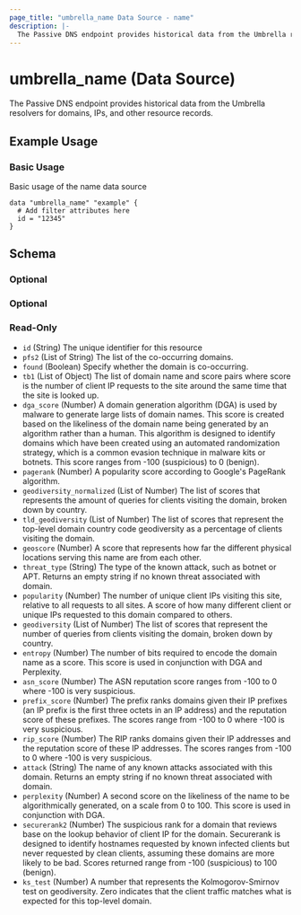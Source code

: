 ```yaml
---
page_title: "umbrella_name Data Source - name"
description: |-
  The Passive DNS endpoint provides historical data from the Umbrella resolvers for domains, IPs, and other resource records.
---
```


# umbrella_name (Data Source)

The Passive DNS endpoint provides historical data from the Umbrella resolvers for domains, IPs, and other resource records.

## Example Usage


### Basic Usage

Basic usage of the name data source

```hcl
data "umbrella_name" "example" {
  # Add filter attributes here
  id = "12345"
}
```



## Schema

### Optional



### Optional



### Read-Only

- `id` (String) The unique identifier for this resource
- `pfs2` (List of String) The list of the co-occurring domains.
- `found` (Boolean) Specify whether the domain is co-occurring.
- `tb1` (List of Object) The list of domain name and score pairs where score is the number of client IP requests
to the site around the same time that the site is looked up.
- `dga_score` (Number) A domain generation algorithm (DGA) is used by malware to generate large lists of domain names.
This score is created based on the likeliness
of the domain name being generated by an algorithm
rather than a human. This algorithm is designed to identify domains which
have been created using an automated randomization
strategy, which is a common evasion technique in malware kits or botnets.
This score ranges from -100 (suspicious) to 0 (benign).
- `pagerank` (Number) A popularity score according to Google's PageRank algorithm.
- `geodiversity_normalized` (List of Number) The list of scores that represents the amount of queries for clients visiting the domain,
broken down by country.
- `tld_geodiversity` (List of Number) The list of scores that represent the top-level domain country code geodiversity as a percentage
of clients visiting the domain.
- `geoscore` (Number) A score that represents how far the different physical locations serving this name
are from each other.
- `threat_type` (String) The type of the known attack, such as botnet or APT. Returns an empty string if no known
threat associated with domain.
- `popularity` (Number) The number of unique client IPs visiting this site, relative to all
requests to all sites. A score of how many different client or unique IPs requested
to this domain compared to others.
- `geodiversity` (List of Number) The list of scores that represent the number of queries from clients visiting the domain, broken down by country.
- `entropy` (Number) The number of bits required to encode the domain name as a score. This score is used in conjunction with DGA and Perplexity.
- `asn_score` (Number) The ASN reputation score ranges from -100 to 0 where -100 is very suspicious.
- `prefix_score` (Number) The prefix ranks domains given their IP prefixes
(an IP prefix is the first three octets in an IP address)
and the reputation score of these prefixes. The scores range from -100 to 0 where -100 is
very suspicious.
- `rip_score` (Number) The RIP ranks domains given their IP addresses and the reputation score
of these IP addresses. The scores ranges from -100 to 0 where -100 is very suspicious.
- `attack` (String) The name of any known attacks associated with this domain.
Returns an empty string if no known threat associated with domain.
- `perplexity` (Number) A second score on the likeliness of the name to be algorithmically
generated, on a scale from 0 to 100. This score is used in conjunction with DGA.
- `securerank2` (Number) The suspicious rank for a domain that reviews base on the lookup behavior
of client IP for the domain.
Securerank is designed to identify hostnames requested by known infected
clients but never requested by clean clients,
assuming these domains are more likely to be bad.
Scores returned range from -100 (suspicious) to 100 (benign).
- `ks_test` (Number) A number that represents the Kolmogorov-Smirnov test on geodiversity.
Zero indicates that the client traffic matches what is expected for this top-level domain.



